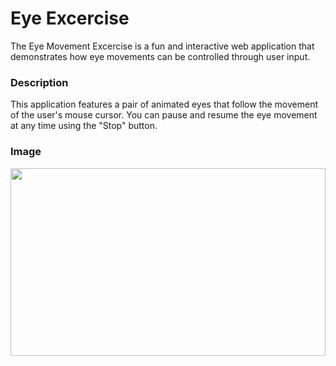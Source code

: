# Eye Excercise
The Eye Movement Excercise is a fun and interactive web application that demonstrates how eye movements can be controlled through user input.

### Description
This application features a pair of animated eyes that follow the movement of the user's mouse cursor. You can pause and resume the eye movement at any time using the "Stop" button.

### Image
<img src="https://github.com/bhavyac18/eye-excercise/assets/53191128/6c4fb02c-98be-4478-81da-3942038d8a36" width="100%" height="300px">
